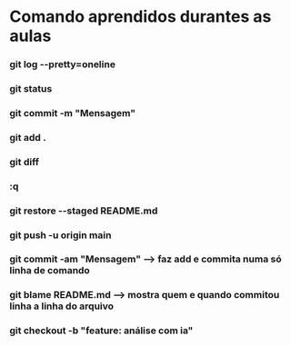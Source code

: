 # Comando aprendidos durantes as aulas

### git log --pretty=oneline
### git status
### git commit -m "Mensagem"
### git add . 
### git diff    
### :q
### git restore --staged README.md
### git push -u origin main
### git commit -am "Mensagem" --> faz add e commita numa só linha de comando
### git blame README.md --> mostra quem e quando commitou linha a linha do arquivo
### git checkout -b "feature: análise com ia"